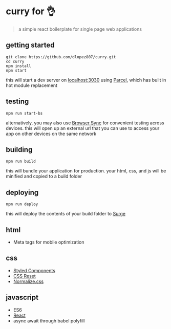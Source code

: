 # curry for 👌
> a simple react boilerplate for single page web applications

## getting started
```shell
git clone https://github.com/dlopez807/curry.git
cd curry
npm install
npm start
```
this will start a dev server on [localhost:3030](http://localhost:3030) using [Parcel](https://parceljs.org/), which has built in hot module replacement

## testing
```shell
npm run start-bs
```
alternatively, you may also use [Browser Sync](https://browsersync.io/) for convenient testing across devices. this will open up an external url that you can use to access your app on other devices on the same network

## building
```shell
npm run build
```
this will bundle your application for production. your html, css, and js will be minified and copied to a build folder

## deploying
```shell
npm run deploy
```
this will deploy the contents of your build folder to [Surge](https://surge.sh/)

## html
* Meta tags for mobile optimization

## css
* [Styled Components](https://www.styled-components.com/)
* [CSS Reset](https://meyerweb.com/eric/tools/css/reset/)
* [Normalize.css](https://necolas.github.io/normalize.css/)

## javascript
* ES6
* [React](https://reactjs.org)
* async await through babel polyfill